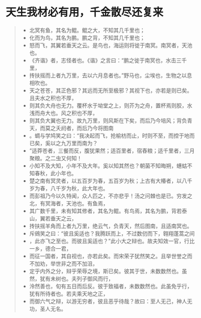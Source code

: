 # 天生我材必有用，千金散尽还复来

>* 北冥有鱼，其名为鲲。鲲之大，不知其几千里也；
>* 化而为鸟，其名为鹏。鹏之背，不知其几千里也；
>* 怒而飞，其翼若垂天之云。是鸟也，海运则将徙于南冥。南冥者，天池也。
>* 《齐谐》者，志怪者也。《谐》之言曰：“鹏之徙于南冥也，水击三千里，
>* 抟扶摇而上者九万里，去以六月息者也。”野马也，尘埃也，生物之以息相吹也。
>* 天之苍苍，其正色邪？其远而无所至极邪？其视下也，亦若是则已矣。且夫水之积也不厚，
>* 则其负大舟也无力。覆杯水于坳堂之上，则芥为之舟，置杯焉则胶，水浅而舟大也。风之积也不厚，
>* 则其负大翼也无力。故九万里，则风斯在下矣，而后乃今培风；背负青天，而莫之夭阏者，而后乃今将图南
>* 。蜩与学鸠笑之曰：“我决起而飞，抢榆枋而止，时则不至，而控于地而已矣，奚以之九万里而南为？
>* ”适莽苍者，三餐而反，腹犹果然；适百里者，宿舂粮；适千里者，三月聚粮。之二虫又何知！
>* 小知不及大知，小年不及大年。奚以知其然也？朝菌不知晦朔，蟪蛄不知春秋，此小年也。
>* 楚之南有冥灵者，以五百岁为春，五百岁为秋；上古有大椿者，以八千岁为春，八千岁为秋，此大年也。
>* 而彭祖乃今以久特闻，众人匹之，不亦悲乎！汤之问棘也是已。穷发之北，有冥海者，天池也。有鱼焉，
>* 其广数千里，未有知其修者，其名为鲲。有鸟焉，其名为鹏，背若泰山，翼若垂天之云，
>* 抟扶摇羊角而上者九万里，绝云气，负青天，然后图南，且适南冥也。
>* 斥鴳笑之曰：“彼且奚适也？我腾跃而上，不过数仞而下，翱翔蓬蒿之间
>* ，此亦飞之至也。而彼且奚适也？”此小大之辩也。故夫知效一官，行比一乡，德合一君，
>* 而征一国者，其自视也，亦若此矣。而宋荣子犹然笑之。且举世誉之而不加劝，举世非之而不加沮，
>* 定乎内外之分，辩乎荣辱之境，斯已矣。彼其于世，未数数然也。虽然，犹有未树也。夫列子御风而行，
>* 泠然善也，旬有五日而后反。彼于致福者，未数数然也。此虽免乎行，犹有所待者也。若夫乘天地之正，
>* 而御六气之辩，以游无穷者，彼且恶乎待哉？故曰：至人无己，神人无功，圣人无名。 



